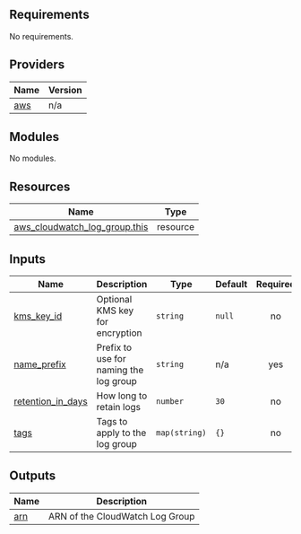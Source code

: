 ## Requirements

No requirements.

## Providers

| Name | Version |
|------|---------|
| <a name="provider_aws"></a> [aws](#provider\_aws) | n/a |

## Modules

No modules.

## Resources

| Name | Type |
|------|------|
| [aws_cloudwatch_log_group.this](https://registry.terraform.io/providers/hashicorp/aws/latest/docs/resources/cloudwatch_log_group) | resource |

## Inputs

| Name | Description | Type | Default | Required |
|------|-------------|------|---------|:--------:|
| <a name="input_kms_key_id"></a> [kms\_key\_id](#input\_kms\_key\_id) | Optional KMS key for encryption | `string` | `null` | no |
| <a name="input_name_prefix"></a> [name\_prefix](#input\_name\_prefix) | Prefix to use for naming the log group | `string` | n/a | yes |
| <a name="input_retention_in_days"></a> [retention\_in\_days](#input\_retention\_in\_days) | How long to retain logs | `number` | `30` | no |
| <a name="input_tags"></a> [tags](#input\_tags) | Tags to apply to the log group | `map(string)` | `{}` | no |

## Outputs

| Name | Description |
|------|-------------|
| <a name="output_arn"></a> [arn](#output\_arn) | ARN of the CloudWatch Log Group |
